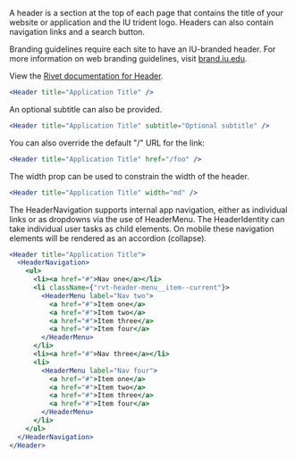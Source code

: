 A header is a section at the top of each page that contains the title of your website or application and the IU trident logo. Headers can also contain navigation links and a search button.

Branding guidelines require each site to have an IU-branded header. For more information on web branding guidelines, visit [brand.iu.edu](brand.iu.edu).

View the [Rivet documentation for Header](https://rivet.iu.edu/components/header/).

<!-- prettier-ignore-start -->
```jsx
<Header title="Application Title" />
```
<!-- prettier-ignore-end -->

An optional subtitle can also be provided.

<!-- prettier-ignore-start -->
```jsx
<Header title="Application Title" subtitle="Optional subtitle" />
```
<!-- prettier-ignore-end -->

You can also override the default "/" URL for the link:

<!-- prettier-ignore-start -->
```jsx
<Header title="Application Title" href="/foo" />
```
<!-- prettier-ignore-end -->

The width prop can be used to constrain the width of the header.

<!-- prettier-ignore-start -->
```jsx
<Header title="Application Title" width="md" />
```
<!-- prettier-ignore-end -->

The HeaderNavigation supports internal app navigation, either as individual links or as dropdowns via the use of HeaderMenu. The HeaderIdentity can take individual user tasks as child elements. On mobile these navigation elements will be rendered as an accordion (collapse).

<!-- prettier-ignore-start -->
```jsx
<Header title="Application Title">
  <HeaderNavigation>
    <ul>
      <li><a href="#">Nav one</a></li>
      <li className={"rvt-header-menu__item--current"}>
        <HeaderMenu label="Nav two">
          <a href="#">Item one</a>
          <a href="#">Item two</a>
          <a href="#">Item three</a>
          <a href="#">Item four</a>
        </HeaderMenu>
      </li>
      <li><a href="#">Nav three</a></li>
      <li>
        <HeaderMenu label="Nav four">
          <a href="#">Item one</a>
          <a href="#">Item two</a>
          <a href="#">Item three</a>
          <a href="#">Item four</a>
        </HeaderMenu>
      </li>
    </ul>
  </HeaderNavigation>
</Header>
```
<!-- prettier-ignore-end -->
